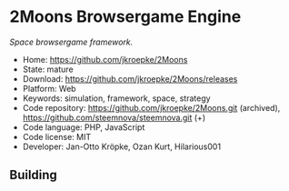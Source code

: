 # 2Moons Browsergame Engine

_Space browsergame framework._

- Home: https://github.com/jkroepke/2Moons
- State: mature
- Download: https://github.com/jkroepke/2Moons/releases
- Platform: Web
- Keywords: simulation, framework, space, strategy
- Code repository: https://github.com/jkroepke/2Moons.git (archived), https://github.com/steemnova/steemnova.git (+)
- Code language: PHP, JavaScript
- Code license: MIT
- Developer: Jan-Otto Kröpke, Ozan Kurt, Hilarious001

## Building
